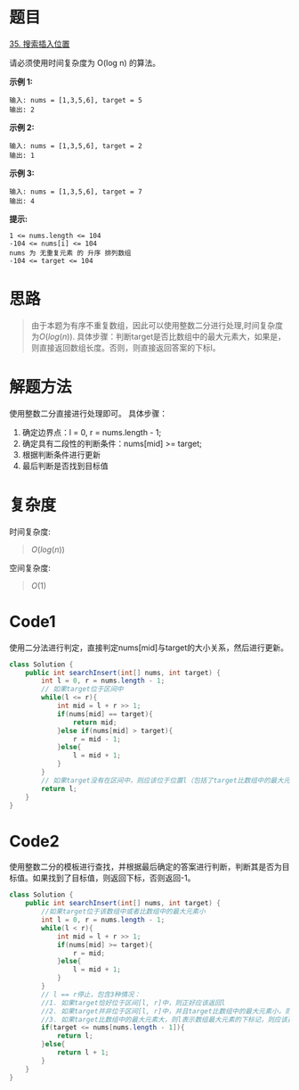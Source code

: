# 题目
[35. 搜索插入位置](https://leetcode.cn/problems/search-insert-position/description/)

请必须使用时间复杂度为 O(log n) 的算法。

**示例 1:**
```
输入: nums = [1,3,5,6], target = 5
输出: 2
```
**示例 2:**

``` 
输入: nums = [1,3,5,6], target = 2
输出: 1

```

**示例 3:**
``` 
输入: nums = [1,3,5,6], target = 7
输出: 4
```


**提示:**

```  
1 <= nums.length <= 104
-104 <= nums[i] <= 104
nums 为 无重复元素 的 升序 排列数组
-104 <= target <= 104
```

# 思路

> 由于本题为有序不重复数组，因此可以使用整数二分进行处理,时间复杂度为$O(log(n))$. 具体步骤：判断target是否比数组中的最大元素大，如果是，则直接返回数组长度。否则，则直接返回答案的下标l。

# 解题方法

使用整数二分直接进行处理即可。
具体步骤：
1. 确定边界点：l = 0, r = nums.length - 1;
2. 确定具有二段性的判断条件：nums[mid] >= target;
3. 根据判断条件进行更新
4. 最后判断是否找到目标值

# 复杂度

时间复杂度:
> $O(log(n))$

空间复杂度:
> $O(1)$



# Code1
使用二分法进行判定，直接判定nums[mid]与target的大小关系，然后进行更新。
```Java
class Solution {
    public int searchInsert(int[] nums, int target) {
        int l = 0, r = nums.length - 1;
        // 如果target位于区间中
        while(l <= r){
            int mid = l + r >> 1;
            if(nums[mid] == target){
                return mid;
            }else if(nums[mid] > target){
                r = mid - 1;
            }else{
                l = mid + 1;
            }
        }
        // 如果target没有在区间中，则应该位于位置l（包括了target比数组中的最大元素大的情况）
        return l;
    }
}
```

# Code2
使用整数二分的模板进行查找，并根据最后确定的答案进行判断，判断其是否为目标值。如果找到了目标值，则返回下标，否则返回-1。
```java
class Solution {
    public int searchInsert(int[] nums, int target) {
        //如果target位于该数组中或者比数组中的最大元素小
        int l = 0, r = nums.length - 1;
        while(l < r){
            int mid = l + r >> 1;
            if(nums[mid] >= target){
                r = mid;
            }else{
                l = mid + 1;
            }
        }
        // l == r停止，包含3种情况：
        //1. 如果target恰好位于区间[l, r]中，则正好应该返回l
        //2. 如果target并非位于区间[l, r]中，并且target比数组中的最大元素小，则l表示第一个比target大的位置
        //3. 如果target比数组中的最大元素大，则l表示数组最大元素的下标记，则应该返回l+1
        if(target <= nums[nums.length - 1]){
            return l;
        }else{
            return l + 1;
        }
    }
}
```
  
